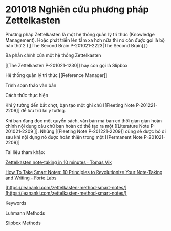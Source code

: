# 201018 Nghiên cứu phương pháp Zettelkasten

Phương pháp Zettelkasten là một hệ thống quản lý tri thức (Knowledge Management). Hoặc phát triển lên tầm xa hơn nữa thì nó còn được gọi là bộ não thứ 2 ([[The Second Brain P-201021-2223|The Second Brain]] )

Ba phần chính của một hệ thống Zettelkasten

[[The Zettelkasten P-201021-1230]] hay còn gọi là Slipbox

Hệ thống quản lý tri thức [[Reference Manager]] 

Trình soạn thảo văn bản

Cách thức thực hiện

Khi ý tưởng đến bất chợt, bạn tạo một ghi chú [[Fleeting Note P-201221-2209]] để lưu trữ lại ý tưởng.

Khi bạn đang đọc một quyển sách, văn bản mà bạn có thời gian gian hoàn chỉnh nội dụng câu chữ bạn hoàn có thể tạo ra một [[Literature Note P-201021-2209 ]]. Những [[Fleeting Note P-201221-2209]] cũng sẽ được bỏ đi sau khi nội dụng nó được hoàn thiện trong một [[Permanent Note P-201021-2209]] 

Tài liệu tham khảo:

[Zettelkasten note-taking in 10 minutes · Tomas Vik](https://blog.viktomas.com/posts/slip-box/)

[How To Take Smart Notes: 10 Principles to Revolutionize Your Note-Taking and Writing - Forte Labs](https://fortelabs.co/blog/how-to-take-smart-notes/) 

[https://leananki.com/zettelkasten-method-smart-notes/](https://leananki.com/zettelkasten-method-smart-notes/)

Keywords

Luhmann Methods

Slipbox Methods